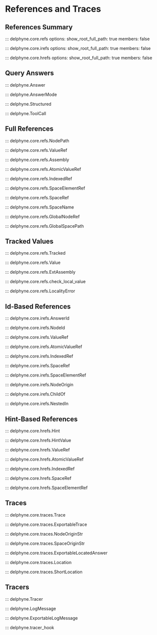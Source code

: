 # References and Traces

<!-- Covers core.refs, core.traces -->

## References Summary

::: delphyne.core.refs
    options:
      show_root_full_path: true
      members: false

::: delphyne.core.irefs
    options:
      show_root_full_path: true
      members: false

::: delphyne.core.hrefs
    options:
      show_root_full_path: true
      members: false

## Query Answers

::: delphyne.Answer

::: delphyne.AnswerMode

::: delphyne.Structured

::: delphyne.ToolCall

## Full References

::: delphyne.core.refs.NodePath

::: delphyne.core.refs.ValueRef

::: delphyne.core.refs.Assembly

::: delphyne.core.refs.AtomicValueRef

::: delphyne.core.refs.IndexedRef

::: delphyne.core.refs.SpaceElementRef

::: delphyne.core.refs.SpaceRef

::: delphyne.core.refs.SpaceName

<!-- ## Global References -->

::: delphyne.core.refs.GlobalNodeRef

::: delphyne.core.refs.GlobalSpacePath

## Tracked Values

::: delphyne.core.refs.Tracked

::: delphyne.core.refs.Value

::: delphyne.core.refs.ExtAssembly

::: delphyne.core.refs.check_local_value

::: delphyne.core.refs.LocalityError

## Id-Based References

::: delphyne.core.irefs.AnswerId

::: delphyne.core.irefs.NodeId

::: delphyne.core.irefs.ValueRef

::: delphyne.core.irefs.AtomicValueRef

::: delphyne.core.irefs.IndexedRef

::: delphyne.core.irefs.SpaceRef

::: delphyne.core.irefs.SpaceElementRef

<!-- ## Node Origins -->

::: delphyne.core.irefs.NodeOrigin

::: delphyne.core.irefs.ChildOf

::: delphyne.core.irefs.NestedIn

## Hint-Based References

::: delphyne.core.hrefs.Hint

::: delphyne.core.hrefs.HintValue

::: delphyne.core.hrefs.ValueRef

::: delphyne.core.hrefs.AtomicValueRef

::: delphyne.core.hrefs.IndexedRef

::: delphyne.core.hrefs.SpaceRef

::: delphyne.core.hrefs.SpaceElementRef

## Traces

::: delphyne.core.traces.Trace

::: delphyne.core.traces.ExportableTrace

::: delphyne.core.traces.NodeOriginStr

::: delphyne.core.traces.SpaceOriginStr

::: delphyne.core.traces.ExportableLocatedAnswer

::: delphyne.core.traces.Location

::: delphyne.core.traces.ShortLocation

## Tracers

::: delphyne.Tracer

::: delphyne.LogMessage

::: delphyne.ExportableLogMessage

::: delphyne.tracer_hook